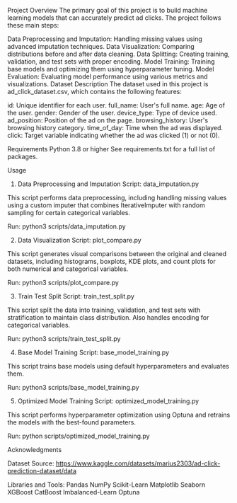 Project Overview
The primary goal of this project is to build machine learning models that can accurately predict ad clicks. The project follows these main steps:

Data Preprocessing and Imputation: Handling missing values using advanced imputation techniques.
Data Visualization: Comparing distributions before and after data cleaning.
Data Splitting: Creating training, validation, and test sets with proper encoding.
Model Training: Training base models and optimizing them using hyperparameter tuning.
Model Evaluation: Evaluating model performance using various metrics and visualizations.
Dataset Description
The dataset used in this project is ad_click_dataset.csv, which contains the following features:

id: Unique identifier for each user.
full_name: User's full name.
age: Age of the user.
gender: Gender of the user.
device_type: Type of device used.
ad_position: Position of the ad on the page.
browsing_history: User's browsing history category.
time_of_day: Time when the ad was displayed.
click: Target variable indicating whether the ad was clicked (1) or not (0).

Requirements
Python 3.8 or higher
See requirements.txt for a full list of packages.

Usage

1. Data Preprocessing and Imputation
Script: data_imputation.py

This script performs data preprocessing, including handling missing values using a custom imputer that combines IterativeImputer with random sampling for certain categorical variables.

Run: python3 scripts/data_imputation.py

2. Data Visualization
Script: plot_compare.py

This script generates visual comparisons between the original and cleaned datasets, including histograms, boxplots, KDE plots, and count plots for both numerical and categorical variables.

Run: python3 scripts/plot_compare.py

3. Train Test Split
Script: train_test_split.py

This script split the data into training, validation, and test sets with stratification to maintain class distribution.  Also handles encoding for categorical variables.

Run: python3 scripts/train_test_split.py

4. Base Model Training
Script: base_model_training.py

This script trains base models using default hyperparameters and evaluates them.

Run: python3 scripts/base_model_training.py

5. Optimized Model Training
Script: optimized_model_training.py

This script performs hyperparameter optimization using Optuna and retrains the models with the best-found parameters.

Run: python scripts/optimized_model_training.py

Acknowledgments

Dataset Source: https://www.kaggle.com/datasets/marius2303/ad-click-prediction-dataset/data

Libraries and Tools:
Pandas
NumPy
Scikit-Learn
Matplotlib
Seaborn
XGBoost
CatBoost
Imbalanced-Learn
Optuna
